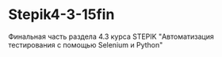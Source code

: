 # Stepik4-3-15fin
Финальная часть раздела 4.3 курса STEPIK "Автоматизация тестирования с помощью Selenium и Python"

